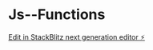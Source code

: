 # Js--Functions

[Edit in StackBlitz next generation editor ⚡️](https://stackblitz.com/~/github.com/Sweathadharan/Js--Functions)